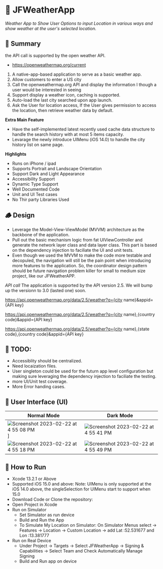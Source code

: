 # 🍏 JFWeatherApp

*Weather App to Show User Options to input Location in various ways and show weather at the user's selected location.*

 
## 📘 Summary 

the API call is supported by the open weather API. 
 - https://openweathermap.org/current

1. A native-app-based application to serve as a basic weather app.
2. Allow customers to enter a US city
3. Call the openweathermap.org API and display the information I though a user would be interested in seeing
4. Support display a weather icon, caching is supported. 
5. Auto-load the last city searched upon app launch.
6. Ask the User for location access, If the User gives permission to access the location, then retrieve weather data by default.

**Extra Main Feature**

- Have the self-implemented latest recently used cache data structure to handle the search history with at most 5 items capacity. 
- Levarage the newly introduce UIMenu (iOS 14.0) to handle the city history list on same page. 

**Highlights**

- Runs on iPhone / ipad
- Supports Portrait and Landscape Orientation
- Support Dark and Light Appearance
- Accessibility Support
- Dynamic Type Support
- Well Documented Code
- Unit and UI Test cases
- No Thir party Libraries Used

 
## 🪵 Design

- Leverage the Model-View-ViewModel (MVVM) architecture as the backbone of the application. 
- Pull out the basic mechanism logic from fat UIViewController and generate the network layer class and data layer class. This part is based on the dependency injection to faciliate the UI and unit tests. 
- Even though we used the MVVM to make the code more testable and decopuled, the navigation will still be the pain point when introducing more features to the application. So, the coordinator design pattern should be future navigation problem killer for small to medium size project, like our JFWeatherAPP. 


*API call*
The application is supported by the API version 2.5. We will bump up the versionn to 3.0 (lasted one) soon. 

https://api.openweathermap.org/data/2.5/weather?q={city name}&appid={API key}

https://api.openweathermap.org/data/2.5/weather?q={city name},{country code}&appid={API key}

https://api.openweathermap.org/data/2.5/weather?q={city name},{state code},{country code}&appid={API key}


## 🐝 TODO:

- Accessiblity should be centralized. 
- Need locaization files. 
- User singleton could be used for the futurn app level configuration but making sure leveraging the dependency injection to faciliate the testing. 
- more UI/Unit test coverage. 
- More Error handing cases. 


## 🎥 User Interface (UI)

| Normal Mode | Dark Mode |
| --- | --- |
| ![Screenshot 2023-02-22 at 4 55 08 PM](https://user-images.githubusercontent.com/8815608/220801139-33dd4f15-8418-4672-9b72-ae78dfe07e89.png)] | ![Screenshot 2023-02-22 at 4 55 41 PM](https://user-images.githubusercontent.com/8815608/220801158-ab1af7ef-86a7-43ce-b202-a7eb9c86bfbb.png) |
| ![Screenshot 2023-02-22 at 4 55 18 PM](https://user-images.githubusercontent.com/8815608/220801184-09817070-34a7-42b5-8761-b53adcc6bdfd.png) | ![Screenshot 2023-02-22 at 4 55 49 PM](https://user-images.githubusercontent.com/8815608/220801204-364a18c7-eb9c-44c7-b475-5d61e74cafaa.png) |


## 🦁 How to Run 

- Xcode 13.2.1 or Above
- Supported iOS 15.0 and above:
    Note: UIMenu is only supported at the iOS 14.0 above, the singleSelection for UIMenu start to support when 15.0
- Download Code or Clone the repository: 
- Open Project in Xcode
- Run on Simulator
  - Set Simulator as run device
  - Build and Run the App
  - To Simulate My Location on Simulator:
         On Simulator Menus select -> Features -> Location -> Custom Location -> add Lat :52.531677 and Lon :13.381777 
- Run on Real Device 
  - Under Project -> Targets -> Select JFWeatherApp -> Signing & Capabilities -> Select Team and Check Automatically Manage Signing
  - Build and Run app on device



